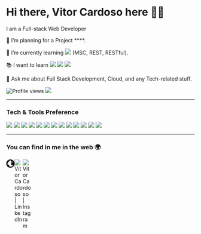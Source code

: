 # Hi there, Vitor Cardoso here 👋👋

I am a Full-stack Web Developer

 🔭 I’m planning for a Project ****.
 
 🌱 I’m currently learning <img src="https://img.shields.io/badge/-Node.js-3C873A?style=flat&logo=Node.js&logoColor=white"> (MSC, REST, RESTful).
 
 :books: I want to learn <img src="http://img.shields.io/badge/-Java-F89820?style=flat&logo=java&logoColor=white"> <img src="https://img.shields.io/badge/-C%20&%20C++-659ad2?style=flat&logo=c%2B%2B&logoColor=ffffff"> <img src="https://img.shields.io/badge/-Python-black?style=flat&logo=python&logoColor=white"> 
 
 💬 Ask me about Full Stack Development, Cloud, and any Tech-related stuff.
 
 ![Profile views](https://gpvc.arturio.dev/vitor-m-cardoso)  <img src="https://img.shields.io/github/followers/vitor-m-cardoso?label=Follow" style=" float:left, margin-right:10px" />
 
 ---
 
 ### Tech & Tools Preference
 
<img src = "https://img.shields.io/badge/-HTML5-E34F26?style=flat&logo=html5&logoColor=white"> <img src = "https://img.shields.io/badge/-CSS3-1572B6?style=flat&logo=css3&logoColor=white">
<img src="https://img.shields.io/badge/-JavaScript-eed718?style=flat&logo=javascript&logoColor=ffffff">
<img src="https://img.shields.io/badge/-Bootstrap-563D7C?style=flat&logo=bootstrap&logoColor=white">
<img src="https://img.shields.io/badge/-React-000000?style=flat&logo=react&logoColor=00c8ff">
<img src="https://img.shields.io/badge/-MySQL-F29111?style=flat&logo=mysql&logoColor=FFFFFF">
<img src="https://img.shields.io/badge/-MongoDB-4DB33D?style=flat&logo=mongodb&logoColor=FFFFFF">
<img src="https://img.shields.io/badge/-Node.js-3C873A?style=flat&logo=Node.js&logoColor=white">
<img src="https://img.shields.io/badge/-Express.js-787878?style=flat">
<img src="http://img.shields.io/badge/-Git-F1502F?style=flat&logo=git&logoColor=FFFFFF">
<img src="http://img.shields.io/badge/-Github-000000?style=flat&logo=github&logoColor=FFFFFF">
<img src="http://img.shields.io/badge/-VS%20Code-007ACC?style=flat&logo=visual%20studio%20code&logoColor=white">
<img src="http://img.shields.io/badge/-Heroku-430098?style=flat&logo=heroku&logoColor=white">

---

### You can find in me in the web 🌍
[<img align="left" alt="vitor-m-cardoso" width="22px" src="https://raw.githubusercontent.com/iconic/open-iconic/master/svg/globe.svg" />][website]
[<img align="left" alt="Vitor Cardoso | LinkedIn" width="22px" src="https://cdn.jsdelivr.net/npm/simple-icons@v3/icons/linkedin.svg" />][linkedin]
[<img align="left" alt="Vitor Cardoso | Instagram" width="22px" src="https://cdn.jsdelivr.net/npm/simple-icons@v3/icons/instagram.svg" />][instagram]

<br/>

[website]: https://vitor-m-cardoso.github.io/
[instagram]: https://www.instagram.com/vitorcaardoso_/
[linkedin]: https://www.linkedin.com/in/vitormcardoso/
